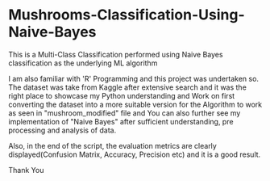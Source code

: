 # Mushrooms-Classification-Using-Naive-Bayes
This is a Multi-Class Classification performed using Naive Bayes classification as the underlying ML algorithm

I am also familiar with 'R' Programming and this project was undertaken so. The dataset was take from Kaggle after extensive search and it was the right place to showcase my Python understanding and Work on first converting the dataset into a more suitable version for the Algorithm to work as seen in "mushroom_modified" file and You can also further see my implementation of "Naive Bayes" after sufficient understanding, pre processing and analysis of data.

Also, in the end of the script, the evaluation metrics are clearly displayed(Confusion Matrix, Accuracy, Precision etc) and it is a good result.

Thank You
